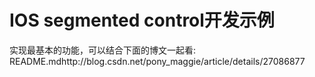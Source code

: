 IOS segmented control开发示例
====
实现最基本的功能，可以结合下面的博文一起看:
README.mdhttp://blog.csdn.net/pony_maggie/article/details/27086877